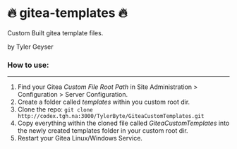 # 🔥 gitea-templates 🔥

Custom Built gitea template files. 

by Tyler Geyser

### How to use:
---
1. Find your Gitea *Custom File Root Path* in Site Administration > Configuration > Server Configuration.
2. Create a folder called *templates* within you custom root dir.
3. Clone the repo:
``` git clone http://codex.tgh.na:3000/TylerByte/GiteaCustomTemplates.git ```
4. Copy everything within the cloned file called *GiteaCustomTemplates* into the newly created templates folder in your custom root dir.
5. Restart your Gitea Linux/Windows Service.
